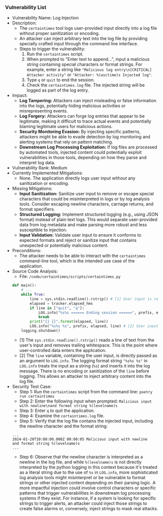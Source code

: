 ### Vulnerability List

- Vulnerability Name: Log Injection
- Description:
    - The `certaintimes` tool logs user-provided input directly into a log file without proper sanitization or encoding.
    - An attacker can inject arbitrary text into the log file by providing specially crafted input through the command line interface.
    - Steps to trigger the vulnerability:
        1. Run the `certaintimes` script.
        2. When prompted to "Enter text to append...", input a malicious string containing special characters or format strings. For example, enter a string like `"Malicious log entry\n[CRITICAL] Attacker activity"` or `"Attacker: %(asctime)s Injected log"`.
        3. Type `q` or `quit` to end the session.
        4. Check the `certaintimes.log` file. The injected string will be logged as part of the log entry.
- Impact:
    - **Log Tampering:** Attackers can inject misleading or false information into the logs, potentially hiding malicious activities or misrepresenting events.
    - **Log Forgery:** Attackers can forge log entries that appear to be legitimate, making it difficult to trace actual events and potentially blaming legitimate users for malicious actions.
    - **Security Monitoring Evasion:** By injecting specific patterns, attackers might be able to evade detection by log monitoring and alerting systems that rely on pattern matching.
    - **Downstream Log Processing Exploitation:** If log files are processed by automated tools, injected content could potentially exploit vulnerabilities in those tools, depending on how they parse and interpret log data.
- Vulnerability Rank: Medium
- Currently Implemented Mitigations:
    - None. The application directly logs user input without any sanitization or encoding.
- Missing Mitigations:
    - **Input Sanitization:** Sanitize user input to remove or escape special characters that could be misinterpreted in logs or by log analysis tools. Consider escaping newline characters, carriage returns, and format specifiers.
    - **Structured Logging:** Implement structured logging (e.g., using JSON format) instead of plain text logs. This would separate user-provided data from log metadata and make parsing more robust and less susceptible to injection.
    - **Input Validation:** Validate user input to ensure it conforms to expected formats and reject or sanitize input that contains unexpected or potentially malicious content.
- Preconditions:
    - The attacker needs to be able to interact with the `certaintimes` command-line tool, which is the intended use case of the application.
- Source Code Analysis:
    - File: `/code/certaintimes/scripts/certaintimes.py`
    ```python
    def main():
        # ...
        while True:
            line = sys.stdin.readline().rstrip() # [1] User input is read here
            elapsed = tracker.elapsed_hms
            if line in ["quit", "q"]:
                LOG.info("%s%s ====== Ending session ======", prefix, elapsed)
                break
            print("{} {}".format(elapsed, line))
            LOG.info("%s%s %s", prefix, elapsed, line) # [2] User input is logged here without sanitization
        logging.shutdown()
    ```
    - [1] The `sys.stdin.readline().rstrip()` reads a line of text from the user's input and removes trailing whitespace. This is the point where user-controlled data enters the application.
    - [2] The `line` variable, containing the user input, is directly passed as an argument to `LOG.info`. The logging format string `"%s%s %s"` in `LOG.info` treats the input as a string (`%s`) and inserts it into the log message. There is no encoding or sanitization of the `line` before logging. This allows an attacker to inject arbitrary content into the log file.
- Security Test Case:
    - Step 1: Run the `certaintimes` script from the command line: `poetry run certaintimes`
    - Step 2: Enter the following input when prompted: `Malicious input with newline\nand format string %(levelname)s`
    - Step 3: Enter `q` to quit the application.
    - Step 4: Examine the `certaintimes.log` file.
    - Step 5: Verify that the log file contains the injected input, including the newline character and the format string:
    ```log
    ...
    2024-01-20T10:00:00.000Z 00:00:05 Malicious input with newline
    and format string %(levelname)s
    ...
    ```
    - Step 6: Observe that the newline character is interpreted as a newline in the log file, and while `%(levelname)s` is not directly interpreted by the python logging in this context because it's treated as a literal string due to the use of `%s` in `LOG.info`, more sophisticated log analysis tools might misinterpret or be vulnerable to format strings or other injected content depending on their parsing logic. A more impactful injection could involve control characters or specific patterns that trigger vulnerabilities in downstream log processing systems if they exist. For instance, if a system is looking for specific strings to trigger alerts, an attacker could inject those strings to create false alarms or, conversely, inject strings to mask real attacks.